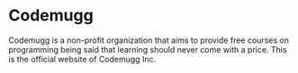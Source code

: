 # Codemugg
Codemugg is a non-profit organization that aims to provide free courses on programming being said that learning should never come with a price. This is the official website of Codemugg Inc.
